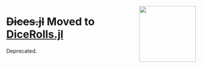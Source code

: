 <p>
  <img width="150" align='right' src="https://github.com/abelsiqueira/Dices.jl/raw/master/docs/src/assets/logo.png">
</p>

# ~~Dices.jl~~ Moved to [DiceRolls.jl](https://github.com/abelsiqueira/DiceRolls.jl)

Deprecated.